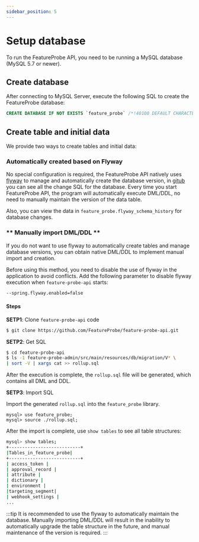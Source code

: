 ```yaml
---
sidebar_position: 5
---
```


# Setup database

To run the FeatureProbe API, you need to be running a MySQL database (MySQL 5.7 or newer).

## Create database

After connecting to MySQL Server, execute the following SQL to create the FeatureProbe database:

```sql
CREATE DATABASE IF NOT EXISTS `feature_probe` /*!40100 DEFAULT CHARACTER SET utf8 */;
```

## Create table and initial data

We provide two ways to create tables and initial data:

### **Automatically created based on Flyway**

No special configuration is required, the FeatureProbe API natively uses [flyway](https://flywaydb.org/) to manage and automatically create the database version, in [gitub](https://github.com/FeatureProbe/feature-probe-api/tree/main/feature-probe-admin/src/main/resources/db/migration) you can see all the change SQL for the database. Every time you start FeatureProbe API, the program will automatically execute DML/DDL, no need to manually maintain the version of the data table.

Also, you can view the data in `feature_probe.flyway_schema_history` for database changes.

### ** Manually import DML/DDL **

If you do not want to use flyway to automatically create tables and manage database versions, you can obtain native DML/DDL to implement manual import and creation.

Before using this method, you need to disable the use of flyway in the application to avoid conflicts. Add the following parameter to disable flyway execution when `feature-probe-api` starts:

```bash
--spring.flyway.enabled=false
```

#### **Steps**

**SETP1**: Clone `feature-probe-api` code

```bash
$ git clone https://github.com/FeatureProbe/feature-probe-api.git
```

**SETP2**: Get SQL

```bash
$ cd feature-probe-api
$ ls -1 feature-probe-admin/src/main/resources/db/migration/V* \
| sort -V | xargs cat >> rollup.sql
```

After the execution is complete, the `rollup.sql` file will be generated, which contains all DML and DDL.

**SETP3**: Import SQL

Import the generated `rollup.sql` into the `feature_probe` library.

```
mysql> use feature_probe;
mysql> source ./rollup.sql;
```

After the import is complete, use `show tables` to see all table structures:

```bash
mysql> show tables;
+---------------------------+
|Tables_in_feature_probe|
+---------------------------+
| access_token |
| approval_record |
| attribute |
| dictionary |
| environment |
|targeting_segment|
| webhook_settings |
...
```

:::tip
It is recommended to use the flyway to automatically maintain the database. Manually importing DML/DDL will result in the inability to automatically upgrade the table structure in the future, and manual maintenance of the version is required.
:::